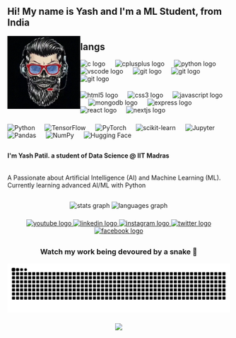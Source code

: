 <h2 align="left">Hi! My name is Yash and I'm a ML Student, from India</h2>


<img align="left" height="165" src="hyperyuva.webp" />

###

<div align="left">
  <h2>langs</h2>
  <img src="https://cdn.jsdelivr.net/gh/devicons/devicon/icons/c/c-original.svg" height="32" alt="c logo"  />
  <img width="14" />
  <img src="https://cdn.jsdelivr.net/gh/devicons/devicon/icons/cplusplus/cplusplus-original.svg" height="32" alt="cplusplus logo"  />
  <img width="14" />
  <img src="https://cdn.jsdelivr.net/gh/devicons/devicon/icons/python/python-original.svg" height="32" alt="python logo"  />
  <img width="14" />
  <img src="https://cdn.jsdelivr.net/gh/devicons/devicon/icons/vscode/vscode-original.svg" height="32" alt="vscode logo"  />
  <img width="14" />
  <img src="https://cdn.jsdelivr.net/gh/devicons/devicon/icons/git/git-original.svg" height="32" alt="git logo"  />
  <img width="14" />

  <img src="https://skillicons.dev/icons?i=arch" height="32" alt="git logo"  />
  <img width="14" />
  <img src="https://skillicons.dev/icons?i=vim" height="32" alt="git logo"  />
  <img width="14" />

</div>

####

<div align="left">
  <img src="https://cdn.jsdelivr.net/gh/devicons/devicon/icons/html5/html5-original.svg" height="32" alt="html5 logo"  />
  <img width="14" />
  <img src="https://cdn.jsdelivr.net/gh/devicons/devicon/icons/css3/css3-original.svg" height="32" alt="css3 logo"  />
  <img width="14" />
  <img src="https://cdn.jsdelivr.net/gh/devicons/devicon/icons/javascript/javascript-original.svg" height="32" alt="javascript logo"  />
  <img width="14" />
  <img src="https://skillicons.dev/icons?i=mongodb" height="32" alt="mongodb logo"  />
  <img width="14" />
  <img src="https://skillicons.dev/icons?i=express" height="32" alt="express logo"  />
  <img width="14" />
  <img src="https://skillicons.dev/icons?i=react" height="32" alt="react logo"  />
  <img width="14" />
  <img src="https://cdn.jsdelivr.net/gh/devicons/devicon/icons/nextjs/nextjs-original.svg" height="32" alt="nextjs logo"  />

</div>

###

<div align="left">
  <!-- Python -->
  <img src="https://cdn.jsdelivr.net/gh/devicons/devicon/icons/python/python-original.svg" height="32" alt="Python" /> 
  <img width="14" /> 
  <!-- TensorFlow -->
  <img src="https://skillicons.dev/icons?i=tensorflow" height="32" alt="TensorFlow" /> 
  <img width="14" /> 
  <!-- PyTorch --> 
  <img src="https://skillicons.dev/icons?i=pytorch" height="32" alt="PyTorch" /> 
  <img width="14" /> 
  <!-- Scikit-learn --> 
  <img src="https://skillicons.dev/icons?i=sklearn" height="32" alt="scikit-learn" /> 
  <img width="14" />
  <!-- Jupyter -->
  <img src="https://cdn.jsdelivr.net/gh/devicons/devicon/icons/jupyter/jupyter-original.svg" height="32" alt="Jupyter" /> 
  <img width="14" />
  <!-- Pandas -->
  <img src="https://cdn.jsdelivr.net/gh/devicons/devicon/icons/pandas/pandas-original.svg" height="32" alt="Pandas" /> 
  <img width="14" />
  <!-- NumPy --> 
  <img src="https://cdn.jsdelivr.net/gh/devicons/devicon/icons/numpy/numpy-original.svg" height="32" alt="NumPy" /> 
  <img width="14" /> 
  <!-- Hugging Face -->
  <img src="https://huggingface.co/datasets/huggingface/brand-assets/resolve/main/hf-logo.svg" height="32" alt="Hugging Face" />
  <img width="14" /> 
</div>

##


<h4> I'm Yash Patil. a student of Data Science @ IIT Madras </h4>
<h6></h6>A Passionate about Artificial Intelligence (AI) and Machine Learning (ML). Currently learning advanced AI/ML with Python</6>


##


<div align="center">
  <img src="https://github-readme-stats.vercel.app/api?username=Real-yash&hide_title=false&hide_rank=false&show_icons=true&include_all_commits=true&count_private=true&disable_animations=false&theme=dark&locale=en&hide_border=false" height="150" alt="stats graph"  /> 
    
  <img src="https://github-readme-stats.vercel.app/api/top-langs?username=Real-yash&locale=en&hide_title=false&layout=compact&card_width=320&langs_count=5&theme=dark&hide_border=false" height="150" alt="languages graph"  />
</div>

###

<div align="center">
  <a href="https://www.youtube.com/c/hyperyuva" target="_blank">
    <img src="https://img.shields.io/static/v1?message=Youtube&logo=youtube&label=&color=FF0000&logoColor=&labelColor=&style=flat" height="36" alt="youtube logo"  />
  </a>
  <a href="https://www.linkedin.com/in/-yashpatil/" target="_blank">
    <img src="https://img.shields.io/static/v1?message=LinkedIn&logo=linkedin&label=&color=0077B5&logoColor=white&labelColor=&style=flat" height="36" alt="linkedin logo"  />
  </a>
    <a href="https://www.instagram.com/yashbytes/" target="_blank">
    <img src="https://img.shields.io/static/v1?message=Instagram&logo=instagram&label=&color=E4405F&logoColor=white&labelColor=&style=flat" height="36" alt="instagram logo"  />
  </a>
  <a href="https://x.com/yashbytes" target="_blank">
    <img src="https://img.shields.io/static/v1?message=Twitter&logo=twitter&label=&color=1DA1F2&logoColor=white&labelColor=&style=flat" height="36" alt="twitter logo"  />
  </a>
  <a href="https://www.facebook.com/yashbytes/" target="_blank">
    <img src="https://img.shields.io/static/v1?message=Facebook&logo=facebook&label=&color=1877F2&logoColor=white&labelColor=&style=flat" height="36" alt="facebook logo"  />
  </a>
</div>

##

<h3 align="center">Watch my work being devoured by a snake 🐍</h3>

<img src="https://raw.githubusercontent.com/Real-yash/Real-yash/output/snake.svg" alt="Snake animation" />

###

<div align="center">
  <img src="https://profile-counter.glitch.me/Real-yash/count.svg?"  />
</div>

###
